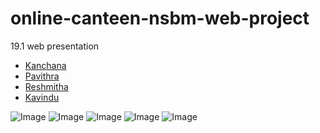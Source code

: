 # online-canteen-nsbm-web-project

19.1 web presentation 

- [Kanchana ](https://github.com/kanchana98?tab-repositories)
- [Pavithra ](https://github.com/pavithradesilva?tab-repositories)
- [Reshmitha ](https://github.com/reshmitha99?tab-repositories)
- [Kavindu ](https://github.com/kavinduyasintha?tab-repositories)



![Image](https://github.com/kavindyasinthasilva/online-canteen-nsbm-web-project/blob/master/.github/ISSUE_TEMPLATE/Screenshot%20(21).png)
![Image](https://github.com/kavindyasinthasilva/online-canteen-nsbm-web-project/blob/master/.github/ISSUE_TEMPLATE/Screenshot%20(23).png)
![Image](https://github.com/kavindyasinthasilva/online-canteen-nsbm-web-project/blob/master/.github/ISSUE_TEMPLATE/Screenshot%20(25).png)
![Image](https://github.com/kavindyasinthasilva/online-canteen-nsbm-web-project/blob/master/.github/ISSUE_TEMPLATE/Screenshot%20(26).png)
![Image](https://github.com/kavindyasinthasilva/online-canteen-nsbm-web-project/blob/master/.github/ISSUE_TEMPLATE/Screenshot%20(26).png)

